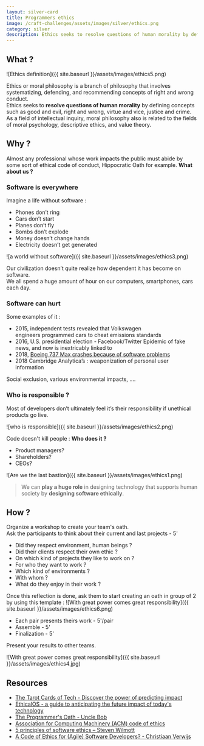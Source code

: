```yaml
---
layout: silver-card
title: Programmers ethics
image: /craft-challenges/assets/images/silver/ethics.png
category: silver
description: Ethics seeks to resolve questions of human morality by defining concepts such as good and evil, right and wrong, virtue and vice, justice and crime. 
---
```



## What ?
![Ethics definition]({{ site.baseurl }}/assets/images/ethics5.png)  

Ethics or moral philosophy is a branch of philosophy that involves systematizing, defending, and recommending concepts of right and wrong conduct.  
Ethics seeks to **resolve questions of human morality** by defining concepts such as good and evil, right and wrong, virtue and vice, justice and crime. As a field of intellectual inquiry, moral philosophy also is related to the fields of moral psychology, descriptive ethics, and value theory.

## Why ?
Almost any professional whose work impacts the public must abide by some sort of ethical code of conduct, Hippocratic Oath for example. **What about us ?**

### Software is everywhere
Imagine a life without software : 
* Phones don’t ring
* Cars don’t start
* Planes don’t fly
* Bombs don’t explode
* Money doesn’t change hands
* Electricity doesn’t get generated

![a world without software]({{ site.baseurl }}/assets/images/ethics3.png)  

Our civilization doesn’t quite realize how dependent it has become on software.   
We all spend a huge amount of hour on our computers, smartphones, cars each day.

### Software can hurt
Some examples of it :
* 2015, independent tests revealed that Volkswagen engineers programmed cars to cheat emissions standards
* 2016, U.S. presidential election - Facebook/Twitter Epidemic of fake news, and now is inextricably linked to
* 2018, [Boeing 737 Max crashes because of software problems](https://www.extremetech.com/extreme/289042-boeing-confirms-additional-problems-with-boeing-737-max-flight-controls)
* 2018 Cambridge Analytica’s : weaponization of personal user information

Social exclusion, various environmental impacts, ....

### Who is responsible ?
Most of developers don’t ultimately feel it’s their responsibility if unethical products go live. 

![who is responsible]({{ site.baseurl }}/assets/images/ethics2.png)  

Code doesn't kill people :
**Who does it ?**
* Product managers? 
* Shareholders? 
* CEOs? 

![Are we the last bastion]({{ site.baseurl }}/assets/images/ethics1.png)

> We can **play a huge role** in designing technology that supports human society by **designing software ethically**.

## How ?
Organize a workshop to create your team's oath.  
Ask the participants to think about their current and last projects - 5'
* Did they respect environment, human beings ?
* Did their clients respect their own ethic ?
* On which kind of projects they like to work on ?
* For who they want to work ?
* Which kind of environments ?
* With whom ?
* What do they enjoy in their work ?

Once this reflection is done, ask them to start creating an oath in group of 2 by using this template :
![With great power comes great responsibility]({{ site.baseurl }}/assets/images/ethics6.png)

* Each pair presents theirs work - 5'/pair
* Assemble - 5'
* Finalization - 5'

Present your results to other teams.

![With great power comes great responsibility]({{ site.baseurl }}/assets/images/ethics4.jpg)

## Resources
* [The Tarot Cards of Tech - Discover the power of predicting impact](https://www.artefactgroup.com/case-studies/the-tarot-cards-of-tech/)
* [EthicalOS - a guide to anticipating the future impact of today's technology](https://ethicalos.org/)
* [The Programmer's Oath - Uncle Bob](https://blog.cleancoder.com/uncle-bob/2015/11/18/TheProgrammersOath.html)
* [Association for Computing Machinery (ACM) code of ethics](https://www.acm.org/code-of-ethics)
* [5 principles of software ethics – Steven Wilmott](https://thenewstack.io/five-principles-software-ethics/)
* [A Code of Ethics for (Agile) Software Developers? - Christiaan Verwijs](https://medium.com/the-liberators/a-code-of-ethics-for-agile-software-developers-430b9a879be6)